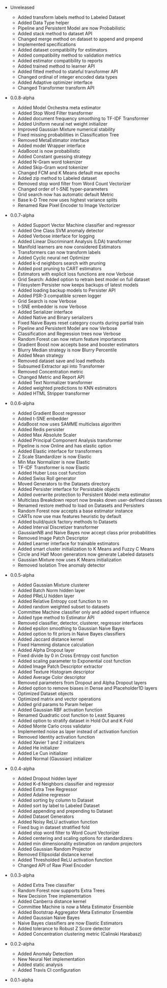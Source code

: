 - Unreleased
    - Added transform labels method to Labeled Dataset
    - Added Data Type helper
    - Pipeline and Persistent Model are now Probabilistic
    - Added stack method to dataset API
    - Changed merge method on dataset to append and prepend
    - Implemented specifications
    - Added dataset compatibility for estimators
    - Added compatibility method to validation metrics
    - Added estimator compatibility to reports
    - Added trained method to learner API
    - Added fitted method to stateful transformer API
    - Changed ordinal of integer encoded data types
    - Added Adaptive optimizer interface
    - Changed Transformer transform API

- 0.0.8-alpha
    - Added Model Orchestra meta estimator
    - Added Stop Word Filter transformer
    - Added document frequency smoothing to TF-IDF Transformer
    - Added Uniform neural net weight initializer
    - Improved Gaussian Mixture numerical stability
    - Fixed missing probabilities in Classification Tree
    - Removed MetaEstimator interface
    - Added model Wrapper interface
    - AdaBoost is now probabilistic
    - Added Constant guessing strategy
    - Added N-Gram word tokenizer
    - Added Skip-Gram word tokenizer
    - Changed FCM and K Means default max epochs
    - Added zip method to Labeled dataset
    - Removed stop word filter from Word Count Vectorizer
    - Changed order of t-SNE hyper-parameters
    - Grid search now has automatic default Metric
    - Base k-D Tree now uses highest variance splits
    - Renamed Raw Pixel Encoder to Image Vectorizer

- 0.0.7-alpha
    - Added Support Vector Machine classifier and regressor
    - Added One Class SVM anomaly detector
    - Added Verbose interface for logging
    - Added Linear Discriminant Analysis (LDA) transformer
    - Manifold learners are now considered Estimators
    - Transformers can now transform labels
    - Added Cyclic neural net Optimizer
    - Added k-d neighbors search with pruning
    - Added post pruning to CART estimators
    - Estimators with explicit loss functions are now Verbose
    - Grid Search: Added option to retrain best model on full dataset
    - Filesystem Persister now keeps backups of latest models
    - Added loading backup models to Persister API
    - Added PSR-3 compatible screen logger
    - Grid Search is now Verbose
    - t-SNE embedder is now Verbose
    - Added Serializer interface
    - Added Native and Binary serializers
    - Fixed Naive Bayes reset category counts during partial train
    - Pipeline and Persistent Model are now Verbose
    - Classification and Regression trees now Verbose
    - Random Forest can now return feature importances
    - Gradient Boost now accepts base and booster estimators
    - Blurry Median strategy is now Blurry Percentile
    - Added Mean strategy
    - Removed dataset save and load methods
    - Subsumed Extractor api into Transformer
    - Removed Concentration metric
    - Changed Metric and Report API
    - Added Text Normalizer transformer
    - Added weighted predictions to KNN estimators
    - Added HTML Stripper transformer

- 0.0.6-alpha
    - Added Gradient Boost regressor
    - Added t-SNE embedder
    - AdaBoost now uses SAMME multiclass algorithm
    - Added Redis persister
    - Added Max Absolute Scaler
    - Added Principal Component Analysis transformer
    - Pipeline is now Online and has elastic option
    - Added Elastic interface for transformers
    - Z Scale Standardizer is now Elastic
    - Min Max Normalizer is now Elastic
    - TF-IDF Transformer is now Elastic
    - Added Huber Loss cost function
    - Added Swiss Roll generator
    - Moved Generators to the Datasets directory
    - Added Persister interface for Persistable objects
    - Added overwrite protection to Persistent Model meta estimator
    - Multiclass Breakdown report now breaks down user-defined classes
    - Renamed restore method to load on Datasets and Persisters
    - Random Forest now accepts a base estimator instance
    - CARTs now use max features heuristic by default
    - Added build/quick factory methods to Datasets
    - Added Interval Discretizer transformer
    - GaussianNB and Naive Bayes now accept class prior probabilities
    - Removed Image Patch Descriptor
    - Added Learner interface for trainable estimators
    - Added smart cluster initialization to K Means and Fuzzy C Means
    - Circle and Half Moon generators now generate Labeled datasets
    - Gaussian Mixture now uses K Means initialization
    - Removed Isolation Tree anomaly detector

- 0.0.5-alpha
    - Added Gaussian Mixture clusterer
    - Added Batch Norm hidden layer
    - Added PReLU hidden layer
    - Added Relative Entropy cost function to nn
    - Added random weighted subset to datasets
    - Committee Machine classifier only and added expert influence
    - Added type method to Estimator API
    - Removed classifier, detector, clusterer, regressor interfaces
    - Added epsilon smoothing to Gaussian Naive Bayes
    - Added option to fit priors in Naive Bayes classifiers
    - Added Jaccard distance kernel
    - Fixed Hamming distance calculation
    - Added Alpha Dropout layer
    - Fixed divide by 0 in Cross Entropy cost function
    - Added scaling parameter to Exponential cost function
    - Added Image Patch Descriptor extractor
    - Added Texture Histogram descriptor
    - Added Average Color descriptor
    - Removed parameters from Dropout and Alpha Dropout layers
    - Added option to remove biases in Dense and Placeholder1D layers
    - Optimized Dataset objects
    - Optimized matrix and vector operations
    - Added grid params to Param helper
    - Added Gaussian RBF activation function
    - Renamed Quadratic cost function to Least Squares
    - Added option to stratify dataset in Hold Out and K Fold
    - Added Monte Carlo cross validator
    - Implemented noise as layer instead of activation function
    - Removed Identity activation function
    - Added Xavier 1 and 2 initializers
    - Added He initializer
    - Added Le Cun initializer
    - Added Normal (Gaussian) initializer

- 0.0.4-alpha
    - Added Dropout hidden layer
    - Added K-d Neighbors classifier and regressor
    - Added Extra Tree Regressor
    - Added Adaline regressor
    - Added sorting by column to Dataset
    - Added sort by label to Labeled Dataset
    - Added appending and prepending to Dataset
    - Added Dataset Generators
    - Added Noisy ReLU activation function
    - Fixed bug in dataset stratified fold
    - Added stop word filter to Word Count Vectorizer
    - Added centering and scaling options for standardizers
    - Added min dimensionality estimation on random projectors
    - Added Gaussian Random Projector
    - Removed Ellipsoidal distance kernel
    - Added Thresholded ReLU activation function
    - Changed API of Raw Pixel Encoder

- 0.0.3-alpha
    - Added Extra Tree classifier
    - Random Forest now supports Extra Trees
    - New Decision Tree implementation
    - Added Canberra distance kernel
    - Committee Machine is now a Meta Estimator Ensemble
    - Added Bootstrap Aggregator Meta Estimator Ensemble
    - Added Gaussian Naive Bayes
    - Naive Bayes classifiers are now Elastic Estimators
    - Added tolerance to Robust Z Score detector
    - Added Concentration clustering metric (Calinski Harabasz)

- 0.0.2-alpha
    - Added Anomaly Detection
    - New Neural Net implementation
    - Added static analysis
    - Added Travis CI configuration

- 0.0.1-alpha

